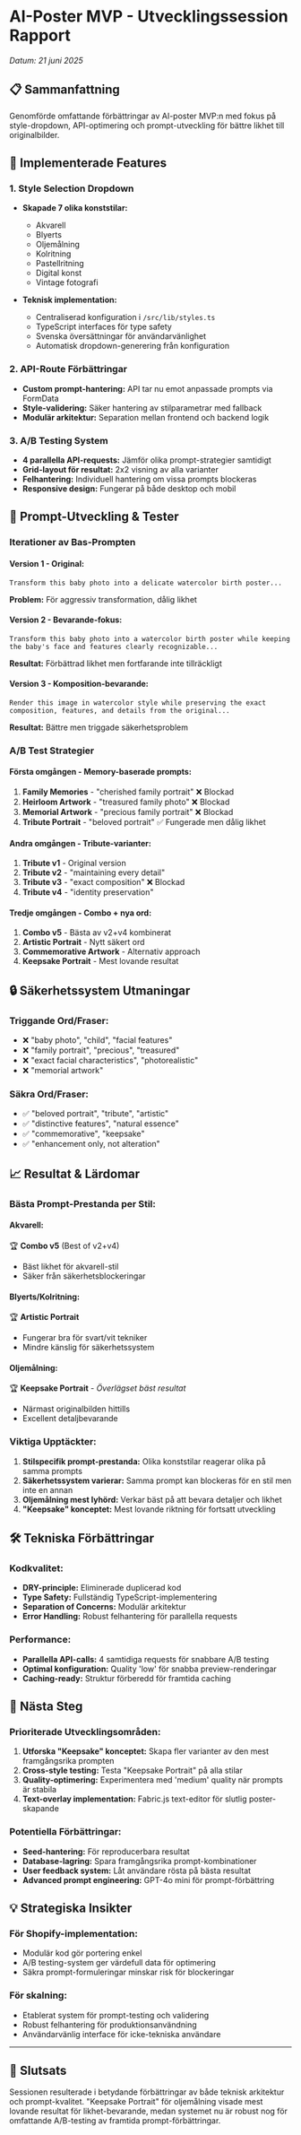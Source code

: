 # AI-Poster MVP - Utvecklingssession Rapport
*Datum: 21 juni 2025*

## 📋 Sammanfattning
Genomförde omfattande förbättringar av AI-poster MVP:n med fokus på style-dropdown, API-optimering och prompt-utveckling för bättre likhet till originalbilder.

## 🎯 Implementerade Features

### 1. Style Selection Dropdown
- **Skapade 7 olika konststilar:**
  - Akvarell
  - Blyerts
  - Oljemålning
  - Kolritning
  - Pastellritning
  - Digital konst
  - Vintage fotografi

- **Teknisk implementation:**
  - Centraliserad konfiguration i `/src/lib/styles.ts`
  - TypeScript interfaces för type safety
  - Svenska översättningar för användarvänlighet
  - Automatisk dropdown-generering från konfiguration

### 2. API-Route Förbättringar
- **Custom prompt-hantering:** API tar nu emot anpassade prompts via FormData
- **Style-validering:** Säker hantering av stilparametrar med fallback
- **Modulär arkitektur:** Separation mellan frontend och backend logik

### 3. A/B Testing System
- **4 parallella API-requests:** Jämför olika prompt-strategier samtidigt
- **Grid-layout för resultat:** 2x2 visning av alla varianter
- **Felhantering:** Individuell hantering om vissa prompts blockeras
- **Responsive design:** Fungerar på både desktop och mobil

## 🧪 Prompt-Utveckling & Tester

### Iterationer av Bas-Prompten

#### **Version 1 - Original:**
```
Transform this baby photo into a delicate watercolor birth poster...
```
**Problem:** För aggressiv transformation, dålig likhet

#### **Version 2 - Bevarande-fokus:**
```
Transform this baby photo into a watercolor birth poster while keeping the baby's face and features clearly recognizable...
```
**Resultat:** Förbättrad likhet men fortfarande inte tillräckligt

#### **Version 3 - Komposition-bevarande:**
```
Render this image in watercolor style while preserving the exact composition, features, and details from the original...
```
**Resultat:** Bättre men triggade säkerhetsproblem

### A/B Test Strategier

#### **Första omgången - Memory-baserade prompts:**
1. **Family Memories** - "cherished family portrait" ❌ Blockad
2. **Heirloom Artwork** - "treasured family photo" ❌ Blockad  
3. **Memorial Artwork** - "precious family portrait" ❌ Blockad
4. **Tribute Portrait** - "beloved portrait" ✅ Fungerade men dålig likhet

#### **Andra omgången - Tribute-varianter:**
1. **Tribute v1** - Original version
2. **Tribute v2** - "maintaining every detail" 
3. **Tribute v3** - "exact composition" ❌ Blockad
4. **Tribute v4** - "identity preservation"

#### **Tredje omgången - Combo + nya ord:**
1. **Combo v5** - Bästa av v2+v4 kombinerat
2. **Artistic Portrait** - Nytt säkert ord
3. **Commemorative Artwork** - Alternativ approach  
4. **Keepsake Portrait** - Mest lovande resultat

## 🔒 Säkerhetssystem Utmaningar

### Triggande Ord/Fraser:
- ❌ "baby photo", "child", "facial features"
- ❌ "family portrait", "precious", "treasured"  
- ❌ "exact facial characteristics", "photorealistic"
- ❌ "memorial artwork"

### Säkra Ord/Fraser:
- ✅ "beloved portrait", "tribute", "artistic"
- ✅ "distinctive features", "natural essence"
- ✅ "commemorative", "keepsake"
- ✅ "enhancement only, not alteration"

## 📈 Resultat & Lärdomar

### Bästa Prompt-Prestanda per Stil:

#### **Akvarell:**
🏆 **Combo v5** (Best of v2+v4)
- Bäst likhet för akvarell-stil
- Säker från säkerhetsblockeringar

#### **Blyerts/Kolritning:**
🏆 **Artistic Portrait**  
- Fungerar bra för svart/vit tekniker
- Mindre känslig för säkerhetssystem

#### **Oljemålning:**
🏆 **Keepsake Portrait** - *Överlägset bäst resultat*
- Närmast originalbilden hittills
- Excellent detaljbevarande

### Viktiga Upptäckter:
1. **Stilspecifik prompt-prestanda:** Olika konststilar reagerar olika på samma prompts
2. **Säkerhetssystem varierar:** Samma prompt kan blockeras för en stil men inte en annan
3. **Oljemålning mest lyhörd:** Verkar bäst på att bevara detaljer och likhet
4. **"Keepsake" konceptet:** Mest lovande riktning för fortsatt utveckling

## 🛠️ Tekniska Förbättringar

### Kodkvalitet:
- **DRY-principle:** Eliminerade duplicerad kod
- **Type Safety:** Fullständig TypeScript-implementering  
- **Separation of Concerns:** Modulär arkitektur
- **Error Handling:** Robust felhantering för parallella requests

### Performance:
- **Parallella API-calls:** 4 samtidiga requests för snabbare A/B testing
- **Optimal konfiguration:** Quality 'low' för snabba preview-renderingar
- **Caching-ready:** Struktur förberedd för framtida caching

## 🔮 Nästa Steg

### Prioriterade Utvecklingsområden:
1. **Utforska "Keepsake" konceptet:** Skapa fler varianter av den mest framgångsrika prompten
2. **Cross-style testing:** Testa "Keepsake Portrait" på alla stilar
3. **Quality-optimering:** Experimentera med 'medium' quality när prompts är stabila
4. **Text-overlay implementation:** Fabric.js text-editor för slutlig poster-skapande

### Potentiella Förbättringar:
- **Seed-hantering:** För reproducerbara resultat
- **Database-lagring:** Spara framgångsrika prompt-kombinationer
- **User feedback system:** Låt användare rösta på bästa resultat
- **Advanced prompt engineering:** GPT-4o mini för prompt-förbättring

## 💡 Strategiska Insikter

### För Shopify-implementation:
- Modulär kod gör portering enkel
- A/B testing-system ger värdefull data för optimering
- Säkra prompt-formuleringar minskar risk för blockeringar

### För skalning:
- Etablerat system för prompt-testing och validering
- Robust felhantering för produktionsanvändning  
- Användarvänlig interface för icke-tekniska användare

---

## 🎯 Slutsats
Sessionen resulterade i betydande förbättringar av både teknisk arkitektur och prompt-kvalitet. "Keepsake Portrait" för oljemålning visade mest lovande resultat för likhet-bevarande, medan systemet nu är robust nog för omfattande A/B-testing av framtida prompt-förbättringar.